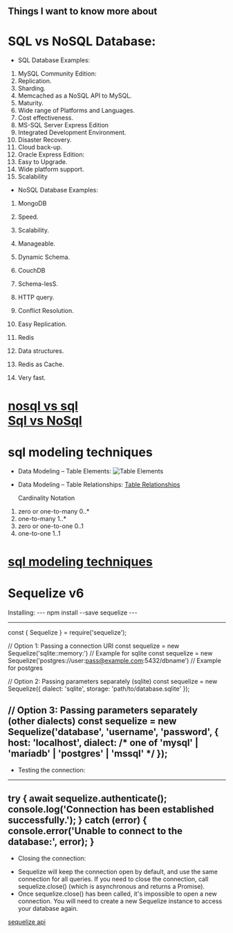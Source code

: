 ## Things I want to know more about

<h1> SQL vs NoSQL Database:</h1>

* SQL Database Examples:
1. MySQL Community Edition:
 1. Replication.
 2. Sharding.
 3. Memcached as a NoSQL API to MySQL.
 4. Maturity.
 5. Wide range of Platforms and Languages.
 6. Cost effectiveness.
2. MS-SQL Server Express Edition
 1. Integrated Development Environment.
 2. Disaster Recovery.
 3. Cloud back-up.
3. Oracle Express Edition:
 1. Easy to Upgrade.
 2. Wide platform support.
 3. Scalability

* NoSQL Database Examples:
1. MongoDB
 1. Speed.
 2. Scalability.
 3. Manageable.
 4. Dynamic Schema.

2. CouchDB
 1. Schema-lesS.
 2. HTTP query.
 3. Conflict Resolution.
 4. Easy Replication.
3. Redis
 1. Data structures.
 2. Redis as Cache.
 3. Very fast.

[nosql vs sql](https://www.thegeekstuff.com/2014/01/sql-vs-nosql-db/?utm_source=tuicool)</br>
[Sql vs NoSql](https://www.youtube.com/watch?v=ZS_kXvOeQ5Y)</br>
 ===========================================================================================================
<h1>sql modeling techniques</h1>

 * Data Modeling – Table Elements:
 ![Table Elements](https://www.essentialsql.com/wp-content/uploads/2021/11/Database-Table-Data-Modeling.png)

 * Data Modeling – Table Relationships:
 [Table Relationships](https://www.essentialsql.com/wp-content/uploads/2014/06/DataModel-Relations1.png)

    Cardinality	        Notation
 1. zero or one-to-many	  0..*
 2. one-to-many	          1..*
 3. zero or one-to-one	  0..1
 4. one-to-one	          1..1

 [sql modeling techniques](https://www.essentialsql.com/get-ready-to-learn-sql-7-simplified-data-modeling/)
 ===========================================================================================================

 <h1>Sequelize v6</h1>
 Installing:
 ---
 npm install --save sequelize
 ---

 ---
 const { Sequelize } = require('sequelize');

// Option 1: Passing a connection URI
const sequelize = new Sequelize('sqlite::memory:') // Example for sqlite
const sequelize = new Sequelize('postgres://user:pass@example.com:5432/dbname') // Example for postgres

// Option 2: Passing parameters separately (sqlite)
const sequelize = new Sequelize({
  dialect: 'sqlite',
  storage: 'path/to/database.sqlite'
});

// Option 3: Passing parameters separately (other dialects)
const sequelize = new Sequelize('database', 'username', 'password', {
  host: 'localhost',
  dialect: /* one of 'mysql' | 'mariadb' | 'postgres' | 'mssql' */
});
---

* Testing the connection:
---
try {
  await sequelize.authenticate();
  console.log('Connection has been established successfully.');
} catch (error) {
  console.error('Unable to connect to the database:', error);
}
---
* Closing the connection:
- Sequelize will keep the connection open by default, and use the same connection for all queries. If you need to close the connection, call sequelize.close() (which is asynchronous and returns a Promise). 
- Once sequelize.close() has been called, it's impossible to open a new connection. You will need to create a new Sequelize instance to access your database again.

[sequelize api](https://sequelize.org/docs/v6/getting-started/#installing)</br>


